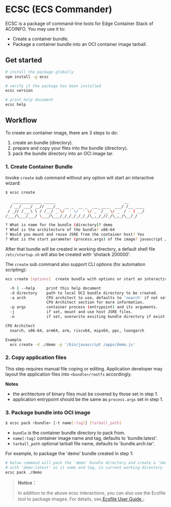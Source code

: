 # ECSC (ECS Commander)

ECSC is a package of command-line tools for Edge Container Stack of ACOINFO. You may use it to:

- Create a container bundle.
- Package a container bundle into an OCI container image tarball.


## Get started

``` sh
# install the package globally
npm install -g ecsc

# verify if the package has been installed
ecsc version

# print help document
ecsc help
```

## Workflow

To create an container image, there are 3 steps to do:

1. create an bundle (directory).
2. prepare and copy your files into the bundle (directory).
3. pack the bundle directory into an OCI image tar.

### 1. Create Container Bundle

Invoke `create` sub command without any option will start an interactive wizard:

``` sh
$ ecsc create

   _____________ _____                              __       
  / __/ ___/ __// ___/__  __ _  __ _  ___ ____  ___/ /__ ____
 / _// /___\ \ / /__/ _ \/  ' \/  ' \/ _ `/ _ \/ _  / -_) __/
/___/\___/___/ \___/\___/_/_/_/_/_/_/\_,_/_//_/\_,_/\__/_/   

? What is name for the bundle (directory)? demo
? What is the architecture of the bundle? x86-64
? Would you mount and reuse JSRE from the container host? Yes
? What is the start parameter (process.args) of the image? javascript /apps/hello.js
```

After that bundle will be created in working directory, a default shell file 
`/etc/startup.sh` will also be created with 'shstack 200000'.

The `create` sub command also support CLI options (for automation scripting):

``` sh
ecs create [options]  create bundle with options or start an interactive wizard. 

  -h | --help     print this help document
  -d directory    path to local OCI bundle directory to be created.
  -a arch         CPU architect to use, defaults to 'noarch' if not set, check
                  CPU Architect section for more information.
  -p args         container process (entrypoint) and its arguments.
  -j              if set, mount and use host JSRE files.
  -o              if set, overwrite exsiting bundle directory if exist.

CPU Architect
  noarch, x86-64, arm64, arm, riscv64, mips64, ppc, loongarch

Example
  ecs create -d ./demo -p '/bin/javascript /apps/demo.js'
```

### 2. Copy application files

This step requires manual file coping or editing. Application developer may
layout the application files into `<bundle>/rootfs` accordingly.

**Notes**
- the archtecture of binary files must be covered by those set in step 1.
- application entrypoint should be the same as `process.args` set in step 1.

### 3. Package bundle into OCI image

``` sh
$ ecsc pack <bundle> [-t name[:tag]] [tarball_path]
```
- `bundle` is the container bundle directory to pack from.
- `name[:tag]` container image name and tag, defaults to 'bundle:latest'.
- `tarball_path` optional tarball file name, defaults to 'bundle.arch.tar'.

For example, to package the 'demo' bundle created in step 1:

``` sh
# below command will pack the 'demo' bundle directory and create a 'demo.tar'
# with 'demo:latest' as it name and tag, in current working directory
ecsc pack ./demo
```
>**Notice：**
>
>In addition to the above ecsc interactions, you can also use the Ecsfile tool to package images. For details, see[ Ecsfile User Guide ](./README-Ecsfile.md)。